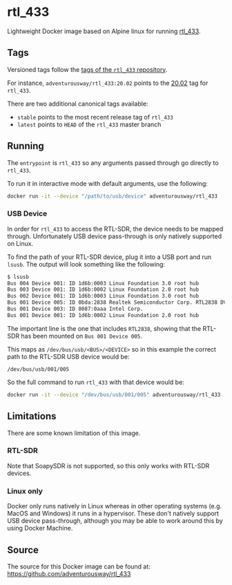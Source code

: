 # rtl_433

Lightweight Docker image based on Alpine linux for running [rtl_433](https://github.com/merbanan/rtl_433).

## Tags

Versioned tags follow the [tags of the `rtl_433` repository](https://github.com/merbanan/rtl_433/releases).

For instance,  `adventurousway/rtl_433:20.02` points to the [20.02](https://github.com/merbanan/rtl_433/releases/tag/20.02) tag for `rtl_433`.

There are two additional canonical tags available:

* `stable` points to the most recent release tag of `rtl_433`
* `latest` points to `HEAD` of the `rtl_433` master branch

## Running

The `entrypoint` is `rtl_433` so any arguments passed through go directly to `rtl_433`.

To run it in interactive mode with default arguments, use the following:

```sh
docker run -it --device "/path/to/usb/device" adventurousway/rtl_433
```

### USB Device

In order for `rtl_433` to access the RTL-SDR, the device needs to be mapped through. Unfortunately USB device pass-through is only natively supported on Linux.

To find the path of your RTL-SDR device, plug it into a USB port and run `lsusb`. The output will look something like the following:

```sh
$ lsusb
Bus 004 Device 001: ID 1d6b:0003 Linux Foundation 3.0 root hub
Bus 003 Device 001: ID 1d6b:0002 Linux Foundation 2.0 root hub
Bus 002 Device 001: ID 1d6b:0003 Linux Foundation 3.0 root hub
Bus 001 Device 005: ID 0bda:2838 Realtek Semiconductor Corp. RTL2838 DVB-T
Bus 001 Device 003: ID 8087:0aaa Intel Corp. 
Bus 001 Device 001: ID 1d6b:0002 Linux Foundation 2.0 root hub
```

The important line is the one that includes `RTL2838`, showing that the RTL-SDR has been mounted on `Bus 001 Device 005`.

This maps as `/dev/bus/usb/<BUS>/<DEVICE>` so in this example the correct path to the RTL-SDR USB device would be:

```
/dev/bus/usb/001/005
```

So the full command to run `rtl_433` with that device would be:

```sh
docker run -it --device "/dev/bus/usb/001/005" adventurousway/rtl_433
```

## Limitations

There are some known limitation of this image.

### RTL-SDR

Note that SoapySDR is not supported, so this only works with RTL-SDR devices.

### Linux only

Docker only runs natively in Linux whereas in other operating systems (e.g. MacOS and Windows) it runs in a hypervisor. These don't natively support USB device pass-through, although you may be able to work around this by using Docker Machine.

## Source

The source for this Docker image can be found at: https://github.com/adventurousway/rtl_433
